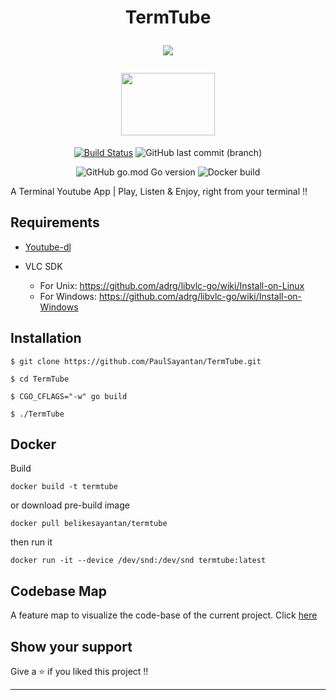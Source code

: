 <h1 align="center">TermTube

![](https://img.shields.io/badge/YouTube-Terminal%20App-black?logoColor=fc2803&style=for-the-badge&logo=youtube)

<img src="https://user-images.githubusercontent.com/53504602/92931573-454e8400-f461-11ea-904f-8fad59bb0d2a.gif" width="150" height="100"/>

</h1>

<div align="center">

[![Build Status](https://img.shields.io/endpoint.svg?url=https%3A%2F%2Factions-badge.atrox.dev%2FPaulSayantan%2FTermTube%2Fbadge%3Fref%3Dmaster&style=for-the-badge&color=green)](https://actions-badge.atrox.dev/PaulSayantan/TermTube/goto?ref=master)
![GitHub last commit (branch)](https://img.shields.io/github/last-commit/PaulSayantan/TermTube/master?style=for-the-badge&logo=github&color=orange)

![GitHub go.mod Go version](https://img.shields.io/github/go-mod/go-version/PaulSayantan/TermTube?style=for-the-badge&logo=go)
![Docker build](https://img.shields.io/docker/automated/belikesayantan/termtube?color=blue&logo=docker&style=for-the-badge)

</div>

A Terminal Youtube App | Play, Listen &amp; Enjoy, right from your terminal !!

## Requirements

- [Youtube-dl](https://youtube-dl.org/downloads/)

- VLC SDK
  - For Unix: https://github.com/adrg/libvlc-go/wiki/Install-on-Linux
  - For Windows: https://github.com/adrg/libvlc-go/wiki/Install-on-Windows

## Installation

```
$ git clone https://github.com/PaulSayantan/TermTube.git

$ cd TermTube

$ CGO_CFLAGS="-w" go build

$ ./TermTube
```

## Docker

Build

```
docker build -t termtube
```

or download pre-build image

```
docker pull belikesayantan/termtube
```

then run it

```
docker run -it --device /dev/snd:/dev/snd termtube:latest
```

## Codebase Map

A feature map to visualize the code-base of the current project. Click [here](https://app.codesee.io/maps/9033a700-1d0c-11ec-a981-5f80e2c33b31)

## Show your support

Give a ⭐ if you liked this project !!

---
